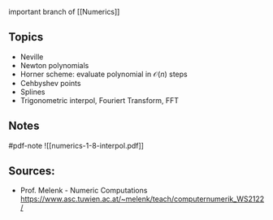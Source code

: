 important branch of [[Numerics]]


## Topics
- Neville
- Newton polynomials
- Horner scheme: evaluate polynomial in $\mathcal{O}(n)$ steps
- Cehbyshev points
- Splines
- Trigonometric interpol, Fouriert Transform, FFT


## Notes
#pdf-note 
![[numerics-1-8-interpol.pdf]]


## Sources:
- Prof. Melenk - Numeric Computations https://www.asc.tuwien.ac.at/~melenk/teach/computernumerik_WS2122/